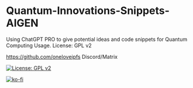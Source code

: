 # Quantum-Innovations-Snippets-AIGEN
Using ChatGPT PRO to give potential ideas and code snippets for Quantum Computing Usage.
License: GPL v2

https://github.com/oneloveipfs Discord/Matrix

[![License: GPL v2](https://img.shields.io/badge/License-GPL_v2-blue.svg)](https://www.gnu.org/licenses/old-licenses/gpl-2.0.en.html)

[![ko-fi](https://ko-fi.com/img/githubbutton_sm.svg)](https://ko-fi.com/P5P8J7QY5)
